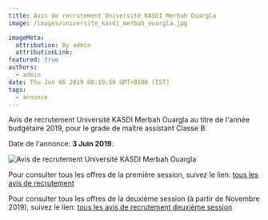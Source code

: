```yaml
---
title: Avis de recrutement Université KASDI Merbah Ouargla
image: /images/universite_kasdi_merbah_ouargla.jpg

imageMeta:
  attribution: By admin
  attributionLink:
featured: true
authors:
  - admin
date: Thu Jun 06 2019 08:10:59 GMT+0100 (IST)
tags:
  - annonce
---
```


Avis de recrutement Université KASDI Merbah Ouargla au titre de l'année budgétaire 2019, pour le grade de maître assistant Classe B:

Date de l'annonce: **3 Juin 2019**.

![Avis de recrutement Université KASDI Merbah Ouargla](/images/avis_de_recrutement_universite_kasdi_merbah_ouargla.jpg)

Pour consulter tous les offres de la première session, suivez le lien: [tous les avis de recrutement](/tous_les_avis_de_recrutement_annee_budgetaire_2019/)

Pour consulter tous les offres de la deuxième session (à partir de Novembre 2019), suivez le lien: [tous les avis de recrutement deuxième session](/tous-les-avis-de-recrutement-mitre-assistant-classe-b-au-titre-de-l-annee-2019-deuxieme-session/)
